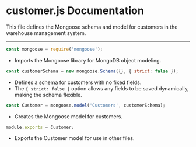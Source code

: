 # customer.js Documentation

This file defines the Mongoose schema and model for customers in the warehouse management system.

---

```js
const mongoose = require('mongoose');
```
- Imports the Mongoose library for MongoDB object modeling.

```js
const customerSchema = new mongoose.Schema({}, { strict: false });
```
- Defines a schema for customers with no fixed fields.
- The `{ strict: false }` option allows any fields to be saved dynamically, making the schema flexible.

```js
const Customer = mongoose.model('Customers', customerSchema);
```
- Creates the Mongoose model for customers.

```js
module.exports = Customer;
```
- Exports the Customer model for use in other files.

